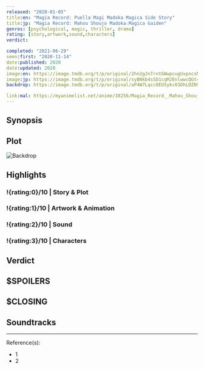 ```yaml
---
released: "2020-01-05"
title:en: "Magia Record: Puella Magi Madoka Magica Side Story"
title:jp: "Magia Record: Mahou Shoujo Madoka☆Magica Gaiden"
genres: [psychological, magic, thriller, drama]
rating: [story,artwork,sound,characters]
verdict:

completed: "2021-06-29"
seen:first: "2020-11-14"
date:published: 2020
date:updated: 2020
image:en: https://image.tmdb.org/t/p/original/2hn2gJnTrntGWwpcugUvpncsNMK.jpg
image:jp: https://image.tmdb.org/t/p/original/syBNkb4sSD1cqMJEnlwwcQGt4Qu.jpg
backdrop: https://image.tmdb.org/t/p/original/aP4W7Lqcc0EU5ykc03DhLDZN9uP.jpg

link:mal: https://myanimelist.net/anime/38256/Magia_Record__Mahou_Shoujo_Madoka%E2%98%86Magica_Gaiden_TV
---
```



## Synopsis

## Plot

![Backdrop]()

## Highlights

### !{rating:0}/10 | Story & Plot

### !{rating:1}/10 | Artwork & Animation

### !{rating:2}/10 | Sound

### !{rating:3}/10 | Characters

## Verdict

## $SPOILERS

## $CLOSING

## Soundtracks

***
Reference(s):

- 1
- 2
